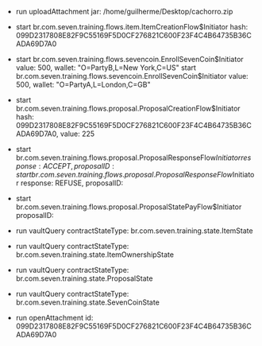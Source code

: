 - run uploadAttachment jar: /home/guilherme/Desktop/cachorro.zip
- start br.com.seven.training.flows.item.ItemCreationFlow$Initiator hash: 099D2317808E82F9C55169F5D0CF276821C600F23F4C4B64735B36CADA69D7A0
- start br.com.seven.training.flows.sevencoin.EnrollSevenCoin$Initiator value: 500, wallet: "O=PartyB,L=New York,C=US"
  start br.com.seven.training.flows.sevencoin.EnrollSevenCoin$Initiator value: 500, wallet: "O=PartyA,L=London,C=GB"
- start br.com.seven.training.flows.proposal.ProposalCreationFlow$Initiator hash: 099D2317808E82F9C55169F5D0CF276821C600F23F4C4B64735B36CADA69D7A0, value: 225
- start br.com.seven.training.flows.proposal.ProposalResponseFlow$Initiator response: ACCEPT, proposalID:
  start br.com.seven.training.flows.proposal.ProposalResponseFlow$Initiator response: REFUSE, proposalID:
- start br.com.seven.training.flows.proposal.ProposalStatePayFlow$Initiator proposalID: 

- run vaultQuery contractStateType: br.com.seven.training.state.ItemState
- run vaultQuery contractStateType: br.com.seven.training.state.ItemOwnershipState
- run vaultQuery contractStateType: br.com.seven.training.state.ProposalState
- run vaultQuery contractStateType: br.com.seven.training.state.SevenCoinState

- run openAttachment id: 099D2317808E82F9C55169F5D0CF276821C600F23F4C4B64735B36CADA69D7A0